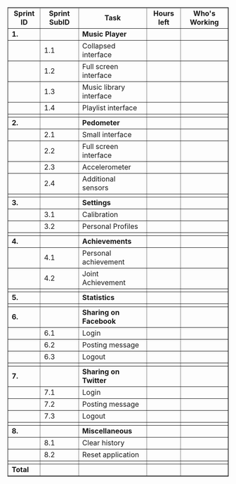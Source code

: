 <table border='1'>
<blockquote><tr align='center'>
<blockquote><td><b>Sprint ID</b></td>
<td><b>Sprint SubID</b></td>
<td><b>Task</b></td>
<td><b>Hours left</b></td>
<td><b>Who's Working</b></td>
</blockquote></tr></blockquote>

<blockquote><tr>
<blockquote><td><b>1.</b></td>
<td></td>
<td><b>Music Player</b></td>
<td></td>
<td></td>
</blockquote></tr></blockquote>

<blockquote><tr>
<blockquote><td></td>
<td>1.1</td>
<td>Collapsed interface</td>
<td></td>
<td></td>
</blockquote></tr></blockquote>

<blockquote><tr>
<blockquote><td></td>
<td>1.2</td>
<td>Full screen interface</td>
<td></td>
<td></td>
</blockquote></tr></blockquote>

<blockquote><tr>
<blockquote><td></td>
<td>1.3</td>
<td>Music library interface</td>
<td></td>
<td></td>
</blockquote></tr></blockquote>

<blockquote><tr>
<blockquote><td></td>
<td>1.4</td>
<td>Playlist interface</td>
<td></td>
<td></td>
</blockquote></tr></blockquote>

<blockquote><tr>
<blockquote><td></td>
<td></td>
<td></td>
<td></td>
<td></td>
</blockquote></tr></blockquote>

<blockquote><tr>
<td><b>2.</b></td>
<td></td>
<td><b>Pedometer</b></td>
<td></td>
<td></td>
</blockquote><blockquote></tr></blockquote>

<blockquote><tr>
<blockquote><td></td>
<td>2.1</td>
<td>Small interface</td>
<td></td>
<td></td>
</blockquote></tr></blockquote>

<blockquote><tr>
<blockquote><td></td>
<td>2.2</td>
<td>Full screen interface</td>
<td></td>
<td></td>
</blockquote></tr></blockquote>

<blockquote><tr>
<blockquote><td></td>
<td>2.3</td>
<td>Accelerometer</td>
<td></td>
<td></td>
</blockquote></tr></blockquote>

<blockquote><tr>
<blockquote><td></td>
<td>2.4</td>
<td>Additional sensors</td>
<td></td>
<td></td>
</blockquote></tr></blockquote>

<blockquote><tr>
<blockquote><td></td>
<td></td>
<td></td>
<td></td>
<td></td>
</blockquote></tr></blockquote>

<blockquote><tr>
<td><b>3.</b></td>
<td></td>
<td><b>Settings</b></td>
<td></td>
<td></td>
</blockquote><blockquote></tr></blockquote>

<blockquote><tr>
<blockquote><td></td>
<td>3.1</td>
<td>Calibration</td>
<td></td>
<td></td>
</blockquote></tr></blockquote>

<blockquote><tr>
<blockquote><td></td>
<td>3.2</td>
<td>Personal Profiles</td>
<td></td>
<td></td>
</blockquote></tr></blockquote>

<blockquote><tr>
<blockquote><td></td>
<td></td>
<td></td>
<td></td>
<td></td>
</blockquote></tr></blockquote>

<blockquote><tr>
<blockquote><td><b>4.</b></td>
<td></td>
<td><b>Achievements</b></td>
<td></td>
<td></td>
</blockquote></tr></blockquote>

<blockquote><tr>
<blockquote><td></td>
<td>4.1</td>
<td>Personal achievement</td>
<td></td>
<td></td>
</blockquote></tr></blockquote>

<blockquote><tr>
<blockquote><td></td>
<td>4.2</td>
<td>Joint Achievement</td>
<td></td>
<td></td>
</blockquote></tr></blockquote>

<blockquote><tr>
<blockquote><td></td>
<td></td>
<td></td>
<td></td>
<td></td>
</blockquote></tr></blockquote>

<blockquote><tr>
<td><b>5.</b></td>
<td></td>
<td><b>Statistics</b></td>
<td></td>
<td></td>
</blockquote><blockquote></tr></blockquote>

<blockquote><tr>
<blockquote><td></td>
<td></td>
<td></td>
<td></td>
<td></td>
</blockquote></tr></blockquote>

<blockquote><tr>
<blockquote><td><b>6.</b></td>
<td></td>
<td><b>Sharing on Facebook</b></td>
<td></td>
<td></td>
</blockquote></tr></blockquote>

<blockquote><tr>
<blockquote><td></td>
<td>6.1</td>
<td>Login</td>
<td></td>
<td></td>
</blockquote></tr></blockquote>

<blockquote><tr>
<blockquote><td></td>
<td>6.2</td>
<td>Posting message</td>
<td></td>
<td></td>
</blockquote></tr></blockquote>

<blockquote><tr>
<blockquote><td></td>
<td>6.3</td>
<td>Logout</td>
<td></td>
<td></td>
</blockquote></tr></blockquote>

<blockquote><tr>
<blockquote><td></td>
<td></td>
<td></td>
<td></td>
<td></td>
</blockquote></tr></blockquote>

<blockquote><tr>
<blockquote><td><b>7.</b></td>
<td></td>
<td><b>Sharing on Twitter</b></td>
<td></td>
<td></td>
</blockquote></tr></blockquote>

<blockquote><tr>
<blockquote><td></td>
<td>7.1</td>
<td>Login</td>
<td></td>
<td></td>
</blockquote></tr></blockquote>

<blockquote><tr>
<blockquote><td></td>
<td>7.2</td>
<td>Posting message</td>
<td></td>
<td></td>
</blockquote></tr></blockquote>

<blockquote><tr>
<blockquote><td></td>
<td>7.3</td>
<td>Logout</td>
<td></td>
<td></td>
</blockquote></tr></blockquote>

<blockquote><tr>
<blockquote><td></td>
<td></td>
<td></td>
<td></td>
<td></td>
</blockquote></tr></blockquote>

<blockquote><tr>
<blockquote><td><b>8.</b></td>
<td></td>
<td><b>Miscellaneous</b></td>
<td></td>
<td></td>
</blockquote></tr></blockquote>

<blockquote><tr>
<blockquote><td></td>
<td>8.1</td>
<td>Clear history</td>
<td></td>
<td></td>
</blockquote></tr></blockquote>

<blockquote><tr>
<blockquote><td></td>
<td>8.2</td>
<td>Reset application</td>
<td></td>
<td></td>
</blockquote></tr></blockquote>

<blockquote><tr>
<blockquote><td></td>
<td></td>
<td></td>
<td></td>
<td></td>
</blockquote></tr></blockquote>

<blockquote><tr>
<blockquote><td><b>Total</b></td>
<td></td>
<td></td>
<td></td>
<td></td>
</blockquote></tr>
</table>